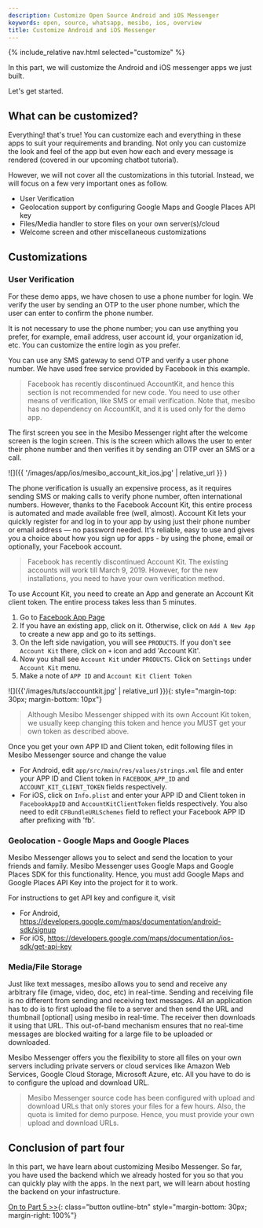 ```yaml
---
description: Customize Open Source Android and iOS Messenger
keywords: open, source, whatsapp, mesibo, ios, overview
title: Customize Android and iOS Messenger
---
```

{% include_relative nav.html selected="customize" %}

In this part, we will customize the Android and iOS messenger apps we just built. 

Let's get started.

## What can be customized? 
Everything! that's true! You can customize each and everything in these apps to suit your requirements and branding. Not only you can customize the look and feel of the app but even how each and every message is rendered (covered in our upcoming chatbot tutorial). 

However, we will not cover all the customizations in this tutorial. Instead, we will focus on a few very important ones as follow.

 - User Verification 
 - Geolocation support by configuring Google Maps and Google Places API key
 - Files/Media handler to store files on your own server(s)/cloud
 - Welcome screen and other miscellaneous customizations

## Customizations
### User Verification
For these demo apps, we have chosen to use a phone number for login. We verify the user by sending an OTP to the user phone number, which the user can enter to confirm the phone number.

It is not necessary to use the phone number; you can use anything you prefer, for example, email address, user account id, your organization id, etc.  You can customize the entire login as you prefer.

You can use any SMS gateway to send OTP and verify a user phone number. We have used free service provided by Facebook in this example.

> Facebook has recently discontinued AccountKit, and hence this section is not recommended for new code.  You need to use other means of verification, like SMS or email verification. Note that, mesibo has no dependency on AccountKit, and it is used only for the demo app. 

The first screen you see in the Mesibo Messenger right after the welcome screen is the login screen. This is the screen which allows the user to enter their phone number and then verifies it by sending an OTP over an SMS or a call. 

![]({{ '/images/app/ios/mesibo_account_kit_ios.jpg' | relative_url }} )

The phone verification is usually an expensive process, as it requires sending SMS or making calls to verify phone number, often international numbers. However, thanks to the Facebook Account Kit, this entire process is automated and made available free (well, almost).  Account Kit lets your quickly register for and log in to your app by using just their phone number or email address — no password needed. It's reliable, easy to use and gives you a choice about how you sign up for apps - by using the phone, email or optionally, your Facebook account.

> Facebook has recently discontinued Account Kit. The existing accounts will work till March 9, 2019. However, for the new installations, you need to have your own verification method.

To use Account Kit, you need to create an App and generate an Account Kit client token. The entire process takes less than 5 minutes. 

 1. Go to [Facebook App Page](https://developers.facebook.com/apps/)
 2. If you have an existing app, click on it. Otherwise, click on `Add A New App` to create a new app and go to its settings.
 3. On the left side navigation, you will see `PRODUCTS`. If you don't see `Account Kit` there, click on `+` icon and add 'Account Kit'.
 4. Now you shall see `Account Kit` under `PRODUCTS`. Click on `Settings` under `Account Kit` menu. 
 5. Make a note of `APP ID` and `Account Kit Client Token`

![]({{'/images/tuts/accountkit.jpg' | relative_url }}){: style="margin-top: 30px; margin-bottom: 10px"}

> Although Mesibo Messenger shipped with its own Account Kit token, we usually keep changing this token and hence you MUST get your own token as described above. 

Once you get your own APP ID and Client token, edit following files in Mesibo Messenger source and change the value

 - For Android, edit `app/src/main/res/values/strings.xml` file and enter your APP ID and Client token in `FACEBOOK_APP_ID` and `ACCOUNT_KIT_CLIENT_TOKEN` fields respectively.
 - For iOS, click on `Info.plist` and enter your APP ID and Client token in `FacebookAppID` and `AccountKitClientToken` fields respectively. You also need to edit `CFBundleURLSchemes` field to reflect your Facebook APP ID after prefixing with 'fb'. 

### Geolocation - Google Maps and Google Places 
Mesibo Messenger allows you to select and send the location to your friends and family. Mesibo Messenger uses Google Maps and Google Places SDK for this functionality. Hence, you must add Google Maps and Google Places API Key into the project for it to work. 

For instructions to get API key and configure it, visit
 - For Android, https://developers.google.com/maps/documentation/android-sdk/signup 
 - For iOS, https://developers.google.com/maps/documentation/ios-sdk/get-api-key

### Media/File Storage
Just like text messages, mesibo allows you to send and receive any arbitrary file (image, video, doc, etc) in real-time. Sending and receiving file is no different from sending and receiving text messages. All an application has to do is to first upload the file to a server and then send the URL and thumbnail [optional] using mesibo in real-time. The receiver then downloads it using that URL. This out-of-band mechanism ensures that no real-time messages are blocked waiting for a large file to be uploaded or downloaded.

Mesibo Messenger offers you the flexibility to store all files on your own servers including private servers or cloud services like Amazon Web Services, Google Cloud Storage, Microsoft Azure, etc. All you have to do is to configure the upload and download URL. 

> Mesibo Messenger source code has been configured with upload and download URLs that only stores your files for a few hours. Also, the quota is limited for demo purpose. Hence, you must provide your own upload and download URLs.


## Conclusion of part four

In this part, we have learn about customizing Mesibo Messenger. So far, you have used the backend which we already hosted for you so that you can quickly play with the apps. In the next part, we will learn about hosting the backend on your infastructure. 


[On to Part 5 >>](backend.md){: class="button outline-btn" style="margin-bottom: 30px; margin-right: 100%"}
